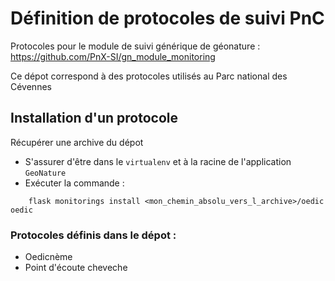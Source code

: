 # Définition de protocoles de suivi PnC
Protocoles pour le module de suivi générique de géonature : https://github.com/PnX-SI/gn_module_monitoring

Ce dépot correspond à des protocoles utilisés au Parc national des Cévennes

## Installation d'un protocole
Récupérer une archive du dépot


* S'assurer d'être dans le ``virtualenv`` et à la racine de l'application ``GeoNature``
* Exécuter la commande :

```
    flask monitorings install <mon_chemin_absolu_vers_l_archive>/oedic oedic
``` 

### Protocoles définis dans le dépot :

* Oedicnème
* Point d'écoute cheveche

